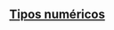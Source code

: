 ## [Tipos numéricos](https://docs.python.org/pt-br/3/library/stdtypes.html#numeric-types-int-float-complex)

